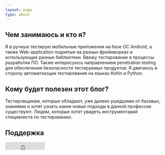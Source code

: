 ```yaml
---
layout: page
type: about
---
```

## Чем занимаюсь и кто я?
Я в ручную тестирую мобильные приложения на базе OC Android, а также Web-application поднятые на разных фреймворках и использующие разные библиотеки. Ввожу тестирование  в процессы разработки ПО. Также интересуюсь направлением penetration testing для обеспечения безопасности тестируемых продуктов. Я двигаюсь в сторону автоматиазции тестирования на языках Kotlin и Python. 


## Кому будет полезен этот блог?
Тестировщикам, которые обладают, уже далеко ушедшими от базовых, знаниями и хотят узнать какие новые подходы в данной профессии существуют. Людям, которые хотят увидеть инструментарий специалиста по тестированию.

## Поддержка

<iframe src="https://money.yandex.ru/quickpay/button-widget?targets=%D0%A1%D0%BF%D0%B0%D1%81%D0%B8%D0%B1%D0%BE%20%D0%B7%D0%B0%20%D1%81%D1%82%D0%B0%D1%82%D1%8C%D1%8E&default-sum=50&button-text=11&any-card-payment-type=on&button-size=s&button-color=black&successURL=https%3A%2F%2Fviclovsky.github.io%2F&quickpay=small&account=4100115224434742&" width="127" height="25" frameborder="0" allowtransparency="true" scrolling="no"></iframe>
